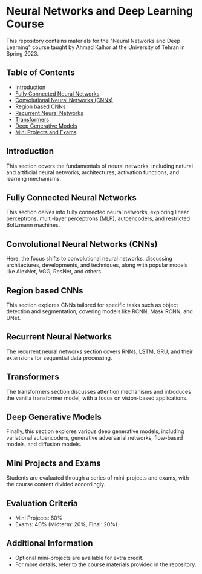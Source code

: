 # Neural Networks and Deep Learning Course

This repository contains materials for the "Neural Networks and Deep Learning" course taught by Ahmad Kalhor at the University of Tehran in Spring 2023.

## Table of Contents

- [Introduction](#introduction)
- [Fully Connected Neural Networks](#fully-connected-neural-networks)
- [Convolutional Neural Networks (CNNs)](#convolutional-neural-networks-cnns)
- [Region based CNNs](#region-based-cnns)
- [Recurrent Neural Networks](#recurrent-neural-networks)
- [Transformers](#transformers)
- [Deep Generative Models](#deep-generative-models)
- [Mini Projects and Exams](#mini-projects-and-exams)

## Introduction

This section covers the fundamentals of neural networks, including natural and artificial neural networks, architectures, activation functions, and learning mechanisms.

## Fully Connected Neural Networks

This section delves into fully connected neural networks, exploring linear perceptrons, multi-layer perceptrons (MLP), autoencoders, and restricted Boltzmann machines.

## Convolutional Neural Networks (CNNs)

Here, the focus shifts to convolutional neural networks, discussing architectures, developments, and techniques, along with popular models like AlexNet, VGG, ResNet, and others.

## Region based CNNs

This section explores CNNs tailored for specific tasks such as object detection and segmentation, covering models like RCNN, Mask RCNN, and UNet.

## Recurrent Neural Networks

The recurrent neural networks section covers RNNs, LSTM, GRU, and their extensions for sequential data processing.

## Transformers

The transformers section discusses attention mechanisms and introduces the vanilla transformer model, with a focus on vision-based applications.

## Deep Generative Models

Finally, this section explores various deep generative models, including variational autoencoders, generative adversarial networks, flow-based models, and diffusion models.

## Mini Projects and Exams

Students are evaluated through a series of mini-projects and exams, with the course content divided accordingly.

## Evaluation Criteria

- Mini Projects: 60%
- Exams: 40% (Midterm: 20%, Final: 20%)

## Additional Information

- Optional mini-projects are available for extra credit.
- For more details, refer to the course materials provided in the repository.

